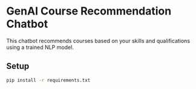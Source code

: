 # GenAI Course Recommendation Chatbot

This chatbot recommends courses based on your skills and qualifications using a trained NLP model.

## Setup

```bash
pip install -r requirements.txt